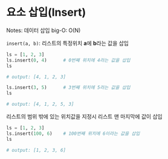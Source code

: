 # 요소 삽입(Insert)

Notes: 데이터 삽입
big-O: O(N)

`insert(a, b)`: 리스트의 특정위치 **a**에 **b**라는 값을 삽입

```python
ls = [1, 2, 3]
ls.insert(0, 4)      # 0번째 위치에 4라는 값을 삽입
ls

# output: [4, 1, 2, 3]

ls.insert(3, 5)      # 3번째 위치에 5라는 값을 삽입
ls

# output: [4, 1, 2, 5, 3]
```

리스트의 범위 밖에 있는 위치값을 지정시 리스트 맨 마지막에 값이 삽입

```python
ls = [1, 2, 3]
ls.insert(100, 6)    # 100번째 위치에 6이라는 값을 삽입
ls

# output: [1, 2, 3, 6]
```